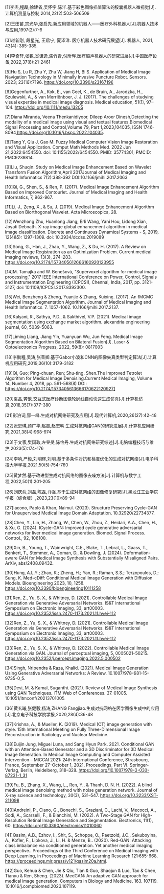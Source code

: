 [1]李杰,程磊,徐建省,吴怀宇,陈洋.基于彩色图像插值算法的胶囊机器人微视觉[J].计算机测量与控制,2014,22(2):503-506509

[2]王田苗,宗光华,张启先.新应用领域的机器人——医疗外科机器人[J].机器人技术与应用,1997(2):7-9

[3]赵新刚, 段星光, 王启宁, 夏泽洋. 医疗机器人技术研究展望[J]. 机器人, 2021, 43(4): 385-385.

[4]李奇轩,张钒,奚谦逸,焦竹青,倪昕晔.医疗超声机器人的研究进展[J].中国医疗设备,2022,37(8):21-2461

[5]Hu S, Lu R, Zhu Y, Zhu W, Jiang H, Bi S. Application of Medical Image Navigation Technology in Minimally Invasive Puncture Robot. Sensors. 2023; 23(16):7196. https://doi.org/10.3390/s23167196

[6]Gegenfurtner, A., Kok, E., van Geel, K., de Bruin, A., Jarodzka, H., Szulewski, A., & van Merriënboer, J. J. (2017). The challenges of studying visual expertise in medical image diagnosis. Medical education, 51(1), 97–104. https://doi.org/10.1111/medu.13205

[7]Diana Miranda, Veena Thenkanidiyoor, Dileep Aroor Dinesh,Detecting the modality of a medical image using visual and textual features,Biomedical Signal Processing and Control,Volume 79, Part 1,2023,104035,
ISSN 1746-8094,https://doi.org/10.1016/j.bspc.2022.104035.

[8]Tang Y, Qiu J, Gao M. Fuzzy Medical Computer Vision Image Restoration and Visual Application. Comput Math Methods Med. 2022 Jun 21;2022:6454550. doi: 10.1155/2022/6454550. PMID: 35774301; PMCID: PMC9239814.

[9]Liu, Shuqin. Study on Medical Image Enhancement Based on Wavelet Transform  Fusion Algorithm,April 2017Journal of Medical Imaging and Health Informatics 7(2):388-392
DOI:10.1166/jmihi.2017.2063

[10]Qi, G., Shen, S., & Ren, P. (2017). Medical Image Enhancement Algorithm Based on Improved Contourlet. Journal of Medical Imaging and Health Informatics, 7, 962-967.

[11]Li, J., Zeng, X., & Su, J. (2019). Medical Image Enhancement Algorithm Based on Biorthogonal Wavelet. Acta Microscopica, 28.


[12]Wenzhong Zhu, Huanlong Jiang, Erli Wang, Yani Hou, Lidong Xian, Joyati Debnath. X-ray image global enhancement algorithm in medical image classification. Discrete and Continuous Dynamical Systems - S, 2019, 12(4&5): 1297-1309. doi: 10.3934/dcdss.2019089

[13]Song, G., Han, J., Zhao, Y., Wang, Z., & Du, H. (2017). A Review on Medical Image Registration as an Optimization Problem. Current medical imaging reviews, 13(3), 274–283. https://doi.org/10.2174/1573405612666160920123955

[14]M. Tamajka and W. Benešová, "Supervoxel algorithm for medical image processing," 2017 IEEE International Conference on Power, Control, Signals and Instrumentation Engineering (ICPCSI), Chennai, India, 2017, pp. 3121-3127, doi: 10.1109/ICPCSI.2017.8392300.


[15]Wei, Benzheng & Zheng, Yuanjie & Zhang, Kuixing. (2017). An fMCMC Medical Image Segmentation Algorithm. Journal of Medical Imaging and Health Informatics. 7. 1057-1062. 10.1166/jmihi.2017.2137. 

[16]Kalyani, R., Sathya, P.D., & Sakthivel, V.P. (2021). Medical image segmentation using exchange market algorithm. alexandria engineering journal, 60, 5039-5063.


[17]Liming Liang, Jiang Yin, Yuanyuan Wu, Jun Feng. Medical Image Segmentation Algorithm Based on Bilateral Fusion[J]. Laser & Optoelectronics Progress, 2022, 59(8): 0817003 

[18]李鹏程,吴涛,张善卿.基于Gabor小波和CNN的图像失真类型判定算法[J].计算机应用研究,2019,36(10):3179-3182

[19]Qi, Guo; Ping-chuan, Ren; Shu-ting, Shen.The Improved Tetrolet Algorithm for Medical  Image Denoising.Current Medical Imaging, Volume 14, Number 4, 2018, pp. 561-568(8) DOI: https://doi.org/10.2174/1573405613666170622120927]

[20]袁晶,龚歆.交互式医疗诊断图像轮廓线自动快速生成仿真[J].计算机仿真,2018,35(7):377-380

[21]彭泊词,邵一峰.生成对抗网络研究及应用[J].现代计算机,2020,26(27):42-48

[22]张恩琪,顾广华,赵晨,赵志明.生成对抗网络GAN的研究进展[J].计算机应用研究,2021,38(4):968-974

[23]于文家,樊国政,左昱昊,陈怡丹.生成对抗网络研究综述[J].电脑编程技巧与维护,2023(5):174-176

[24]李响,严毅,刘明辉,刘明.基于多条件对抗和梯度优化的生成对抗网络[J].电子科技大学学报,2021,50(5):754-760

[25]黄梦然.基于改进型生成对抗网络的图像去噪方法[J].计算机与数字工程,2022,50(1):201-205

[26]刘庆俞,刘磊,陈磊,肖强.基于生成对抗网络的图像修复研究[J].黑龙江工业学院学报（综合版）,2023,23(10):89-94

[27]Iacono, Paolo & Khan, Naimul. (2023). Structure Preserving Cycle-GAN for Unsupervised Medical Image Domain Adaptation. 10.32920/22734377. 

[28]Chen, Y., Lin, H., Zhang, W., Chen, W., Zhou, Z., Heidari, A.A., Chen, H., & Xu, G. (2024). ICycle-GAN: Improved cycle generative adversarial networks for liver medical image generation. Biomed. Signal Process. Control., 92, 106100.

[29]Xin, B., Young, T., Wainwright, C.E., Blake, T., Lebrat, L., Gaass, T., Benkert, T., Stemmer, A., Coman, D., & Dowling, J. (2024). Deformation-aware GAN for Medical Image Synthesis with Substantially Misaligned Pairs. ArXiv, abs/2408.09432.

[30]Hung, A.L.Y.; Zhao, K.; Zheng, H.; Yan, R.; Raman, S.S.; Terzopoulos, D.; Sung, K. Med-cDiff: Conditional Medical Image Generation with Diffusion Models. Bioengineering 2023, 10, 1258. https://doi.org/10.3390/bioengineering10111258

[31]Ren, Z., Yu, S. X., & Whitney, D. (2021). Controllable Medical Image Generation via Generative Adversarial Networks. IS&T International Symposium on Electronic Imaging, 33, art00003. https://doi.org/10.2352/issn.2470-1173.2021.11.hvei-112

[32]Ren, Z., Yu, S. X., & Whitney, D. (2021). Controllable Medical Image Generation via Generative Adversarial Networks. IS&T International Symposium on Electronic Imaging, 33, art00003. https://doi.org/10.2352/issn.2470-1173.2021.11.hvei-112

[33]Ren, Z., Yu, S. X., & Whitney, D. (2022). Controllable Medical Image Generation via GAN. Journal of perceptual imaging, 5, 0005021–50215. https://doi.org/10.2352/j.percept.imaging.2022.5.000502

[34]Singh, Nripendra & Raza, Khalid. (2021). Medical Image Generation Using Generative Adversarial Networks: A Review. 10.1007/978-981-15-9735-0_5. 

[35]Devi, M. & Kamal, Suganthi. (2021). Review of Medical Image Synthesis using GAN Techniques. ITM Web of Conferences. 37. 01005. 10.1051/itmconf/20213701005. 

[36]黄玄曦,张健毅,杨涛,ZHANG Fangjiao.生成对抗网络在医学图像生成中的应用[J].北京电子科技学院学报,2020,28(4):36-48

[37]Krishna, A., & Mueller, K. (2019). Medical (CT) image generation with style. 15th International Meeting on Fully Three-Dimensional Image Reconstruction in Radiology and Nuclear Medicine.

[38]Euijin Jung, Miguel Luna, and Sang Hyun Park. 2021. Conditional GAN with an Attention-Based Generator and a 3D Discriminator for 3D Medical Image Generation. In Medical Image Computing and Computer Assisted Intervention – MICCAI 2021: 24th International Conference, Strasbourg, France, September 27–October 1, 2021, Proceedings, Part VI. Springer-Verlag, Berlin, Heidelberg, 318–328. https://doi.org/10.1007/978-3-030-87231-1_31

[39]Fu, B., Zhang, X., Wang, L., Ren, Y., & Thanh, D. N. H. (2022). A blind medical image denoising method with noise generation network. Journal of X-ray science and technology, 30(3), 531–547. https://doi.org/10.3233/XST-211098

[40]Andreini, P., Ciano, G., Bonechi, S., Graziani, C., Lachi, V., Mecocci, A., Sodi, A., Scarselli, F., & Bianchini, M. (2022). A Two-Stage GAN for High-Resolution Retinal Image Generation and Segmentation. Electronics, 11(1), 60. https://doi.org/10.3390/electronics11010060

[41]Qasim, A.B., Ezhov, I., Shit, S., Schoppe, O., Paetzold, J.C., Sekuboyina, A., Kofler, F., Lipkova, J., Li, H. &amp; Menze, B.. (2020). Red-GAN: Attacking class imbalance via conditioned generation. Yet another medical imaging perspective.. Proceedings of the Third Conference on Medical Imaging with Deep Learning, in Proceedings of Machine Learning Research 121:655-668. https://proceedings.mlr.press/v121/qasim20a.html.


[42]Guo, Kehua & Chen, Jie & Qiu, Tian & Guo, Shaojun & Luo, Tao & Chen, Tianyu & Ren, Sheng. (2023). MedGAN: An adaptive GAN approach for medical image generation. Computers in Biology and Medicine. 163. 107119. 10.1016/j.compbiomed.2023.107119. 
